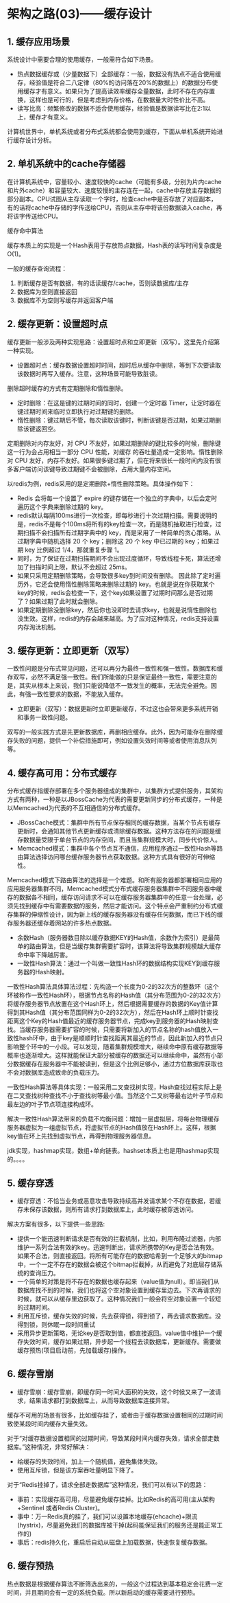 # 架构之路(03)——缓存设计 #

## 1. 缓存应用场景 ##

系统设计中需要合理的使用缓存，一般需符合如下场景。

* 热点数据缓存或（少量数据下）全部缓存：一般，数据没有热点不适合使用缓存，经验值是符合二八定律（80%的访问落在20%的数据上）的数据分布使用缓存才有意义。如果只为了提高读效率缓存全量数据，此时不存在内存置换，这样也是可行的，但是考虑到内存价格，在数据量大时性价比不高。
* 读写比高：频繁修改的数据不适合使用缓存，经验值是数据读写比在2:1以上，缓存才有意义。

计算机世界中，单机系统或者分布式系统都会使用到缓存，下面从单机系统开始进行缓存设计分析。

## 2. 单机系统中的cache存储器 ##

在计算机系统中，容量较小、速度较快的cache（可能有多级，分别为片内cache和片外cache）和容量较大、速度较慢的主存连在一起，cache中存放主存数据的部分副本。CPU试图从主存读取一个字时，检查cache中是否存放了对应副本，有的话将cache中存储的字传送给CPU，否则从主存中将该份数据读入cache，再将该字传送给CPU。

缓存命中算法






缓存本质上的实现是一个Hash表用于存放热点数据，Hash表的读写时间复杂度是O(1)。


一般的缓存查询流程：

1. 判断缓存是否有数据，有的话读缓存/cache，否则读数据库/主存
2. 数据库为空则直接返回
3. 数据库不为空则写缓存并返回客户端

## 2. 缓存更新：设置超时点 ##

缓存更新一般涉及两种实现思路：设置超时点和立即更新（双写）。这里先介绍第一种实现。

* 设置超时点：缓存数据设置超时时间，超时后从缓存中删除，等到下次要读取该数据时再写入缓存。注意，这种场景可能导致脏读。

删除超时缓存的方式有定期删除和惰性删除。

* 定时删除：在这是键的过期时间的同时，创建一个定时器 Timer，让定时器在键过期时间来临时立即执行对过期键的删除。
* 惰性删除：键过期后不管，每次读取该键时，判断该键是否过期，如果过期删除该键返回空。

定期删除对内存友好，对 CPU 不友好，如果过期删除的键比较多的时候，删除键这一行为会占用相当一部分 CPU 性能，对缓存 的吞吐量造成一定影响。惰性删除对 CPU 友好，内存不友好。如果很多键过期了，但在将来很长一段时间内没有很多客户端访问该键导致过期键不会被删除，占用大量内存空间。

以redis为例，redis采用的是定期删除+惰性删除策略。具体操作如下：

* Redis 会将每一个设置了 expire 的键存储在一个独立的字典中，以后会定时遍历这个字典来删除过期的 key。
* redis默认每隔100ms进行一次检查，即每秒进行十次过期扫描。需要说明的是，redis不是每个100ms将所有的key检查一次，而是随机抽取进行检查，过期扫描不会扫描所有过期字典中的 key，而是采用了一种简单的贪心策略。从过期字典中随机选择 20 个 key；删除这 20 个 key 中已过期的 key；如果过期 key 比例超过 1/4，那就重复步骤 1。
* 同时，为了保证在过期扫描期间不会出现过度循环，导致线程卡死，算法还增加了扫描时间上限，默认不会超过 25ms。
* 如果只采用定期删除策略，会导致很多key到时间没有删除。 因此除了定时遍历外，它还会使用惰性删除策略来删除过期的 key。也就是说在你获取某个key的时候，redis会检查一下，这个key如果设置了过期时间那么是否过期了？如果过期了此时就会删除。
* 如果定期删除没删除key，然后你也没即时去请求key，也就是说惰性删除也没生效。这样，redis的内存会越来越高。为了应对这种情况，redis支持设置内存淘汰机制。

## 3. 缓存更新：立即更新（双写） ##

一致性问题是分布式常见问题，还可以再分为最终一致性和强一致性。数据库和缓存双写，必然不满足强一致性。我们所能做的只是保证最终一致性，需要注意的是，其实从根本上来说，我们只能说降低不一致发生的概率，无法完全避免。因此，有强一致性要求的数据，不能放入缓存。

* 立即更新（双写）：数据更新时立即更新缓存，不过这也会带来更多系统开销和事务一致性问题。

双写的一般实践方式是先更新数据库，再删相应缓存。此外，因为可能存在删除缓存失败的问题，提供一个补偿措施即可，例如设置失效时间等或者使用消息队列等。

## 4. 缓存高可用：分布式缓存 ##

分布式缓存指缓存部署在多个服务器组成的集群中，以集群方式提供服务，其架构方式有两种，一种是以JBossCache为代表的需要更新同步的分布式缓存，一种是以Memcached为代表的不互相通信的分布式缓存。

* JBossCache模式：集群中所有节点保存相同的缓存数据，当某个节点有缓存更新时，会通知其他节点更新缓存或清除缓存数据。这种方法存在的问题是缓存数据量受限于单台节点的内存空间，而且当集群规模大时，同步代价惊人。
* Memcached模式：集群中各个节点互不通信，应用程序通过一致性Hash等路由算法选择访问哪台缓存服务器节点获取数据。这种方式具有很好的可伸缩性。

Memcached模式下路由算法的选择是一个难题。和所有服务器都部署相同应用的应用服务器集群不同，Memcached模式分布式缓存服务器集群中不同服务器中缓存的数据各不相同，缓存访问请求不可以在缓存服务器集群中的任意一台处理，必须先找到缓存中有需要数据的服务，然后才能访问。这个特点会严重制约分布式缓存集群的伸缩性设计，因为新上线的缓存服务器没有缓存任何数据，而已下线的缓存服务器还缓存着网站的许多热点数据。

* 余数Hash（服务器数目除以缓存数据KEY的Hash值，余数作为索引）是最简单的路由算法，但是当缓存集群需要扩容时，该算法将导致集群规模越大缓存命中率下降越厉害。
* 一致性Hash算法：通过一个叫做一致性Hash环的数据结构实现KEY到缓存服务器的Hash映射。

一致性Hash算法具体算法过程：先构造一个长度为0-2的32次方的整数环（这个环被称作一致性Hash环），根据节点名称的Hash值（其分布范围为0-2的32次方）将缓存服务器节点放置在这个Hash环上，然后根据需要缓存的数据的Key值计算得到其Hash值（其分布范围同样为0-2的32次方），然后在Hash环上顺时针查找距离这个Key的Hash值最近的缓存服务器节点，完成key到服务器的Hash映射查找。当缓存服务器需要扩容的时候，只需要将新加入的节点名称的hash值放入一致性hash环中，由于key是顺顺时针查找距离其最近的节点，因此新加入的节点只影响整个环中的一小段。可以发现，随着集群规模增大，继续命中原有缓存数据等概率也逐渐增大。这样就能保证大部分被缓存的数据还可以继续命中，虽然有小部分数据缓存在服务器中不能被读到，但是这个比例足够小，通过方位数据库获取也不会对数据库造成致命的负载压力。

一致性Hash算法等具体实现：一般采用二叉查找树实现，Hash查找过程实际上是在二叉查找树种查找不小于查找树等最小值。当然这个二叉树等最右边叶子节点和最左边的叶子节点项连接构成环。

解决一致性Hash算法带来的负载不均衡问题：增加一层虚拟层，将每台物理缓存服务器虚拟为一组虚拟节点，将虚拟节点的Hash值放在Hash环上。这样，根据key值在环上先找到虚拟节点，再得到物理服务器信息。

jdk实现，hashmap实现，数组+单向链表。hashset本质上也是用hashmap实现的。。。。

## 5. 缓存穿透 ##

* 缓存穿透：不恰当业务或恶意攻击导致持续高并发请求某个不存在数据，若缓存未保存该数据，则所有请求打到数据库上，此时缓存被穿透访问。

解决方案有很多，以下提供一些思路: 

* 提供一个能迅速判断请求是否有效的拦截机制，比如，利用布隆过滤器，内部维护一系列合法有效的key。迅速判断出，请求所携带的Key是否合法有效。如果不合法，则直接返回。将所有可能存在的数据哈希到一个足够大的bitmap中，一个一定不存在的数据会被这个bitmap拦截掉，从而避免了对底层存储系统的查询压力。
* 一个简单的对策是将不存在的数据也缓存起来（value值为null）。即当我们从数据库找不到的时候，我们也将这个空对象设置到缓存里边去。下次再请求的时候，就可以从缓存里边获取了。这种情况我们一般会将空对象设置一个较短的过期时间。
* 利用互斥锁，缓存失效的时候，先去获得锁，得到锁了，再去请求数据库。没得到锁，则休眠一段时间重试
* 采用异步更新策略，无论key是否取到值，都直接返回。value值中维护一个缓存失效时间，缓存如果过期，异步起一个线程去读数据库，更新缓存。需要做缓存预热(项目启动前，先加载缓存)操作。

## 6. 缓存雪崩 ##

* 缓存雪崩：缓存雪崩，即缓存同一时间大面积的失效，这个时候又来了一波请求，结果请求都打到数据库上，从而导致数据库连接异常。

缓存不可用的场景有很多，比如缓存挂了，或者由于缓存数据设置相同的过期时间致使某段时间内缓存大量失效。

对于“对缓存数据设置相同的过期时间，导致某段时间内缓存失效，请求全部走数据库。”这种情况，非常好解决：

* 给缓存的失效时间，加上一个随机值，避免集体失效。
* 使用互斥锁，但是该方案吞吐量明显下降了。

对于“Redis挂掉了，请求全部走数据库”这种情况，我们可以有以下的思路：

* 事前：实现缓存高可用，尽量避免缓存挂掉。比如Redis的高可用(主从架构+Sentinel 或者Redis Cluster)。
* 事中：万一Redis真的挂了，我们可以设置本地缓存(ehcache)+限流(hystrix)，尽量避免我们的数据库被干掉(起码能保证我们的服务还是能正常工作的)
* 事后：redis持久化，重启后自动从磁盘上加载数据，快速恢复缓存数据。

## 6. 缓存预热 ##

热点数据是根据缓存算法不断筛选出来的，一般这个过程达到基本稳定会花费一定时间，并且期间会有一定的系统负载。所以新启动的缓存需要进行预热。